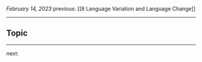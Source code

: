*February 14, 2023*
previous: [[8 Language Variation and Language Change]]

---

## Topic


---




next:
